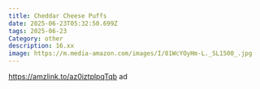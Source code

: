 ```yaml
---
title: Cheddar Cheese Puffs
date: 2025-06-23T05:32:50.699Z
tags: 2025-06-23
Category: other
description: 16.xx
image: https://m.media-amazon.com/images/I/81WcYOyHm-L._SL1500_.jpg
---
```

https://amzlink.to/az0iztplpqTqb ad